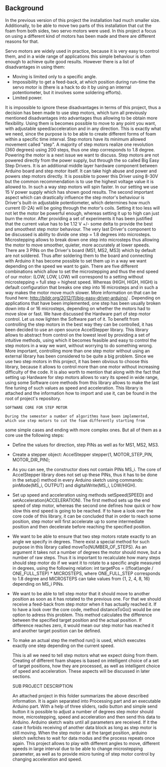 ## Background

In the previous version of this project the installation had much smaller size. Additionally, to be able to move two parts
of this installation that cut the foam from both sides, two servo motors were used. In this project a focus on using a
different kind of motors has been made and there are different reasons for that.

Servo motors are widely used in practice, because it is very easy to control them, and in a wide range of applications this
simple behaviour is often enough to achieve quite good results. However there is a list of disadvantages in using them:
- Moving is limited only to a specific angle.
- Impossibility to get a feed-back, at which position during run-time the servo motor is (there is a hack to do it by using an
  internal potentiometer, but it involves some soldering efforts).
- Limited power.

It is impossible to ignore these disadvantages in terms of this project, thus a decision has been made to use step motors,
which turn all previously mentioned disadvantages into advantages thus allowing to be obtain more flexibility. Using them is
becomes possible to move to any point you want, with adjustable speed/acceleration and in any direction. This is exactly what
we need, since the purpose is to be able to create different forms of foam within a specific time interval. Step motors have
its minimum allowed movement called "step". A majority of step motors realize one revolution (360 degrees) using 200 steps, thus
one step corresponds to 1.8 degree.
	Powering the motor is a next issue we want to discuss. Step motors are not powered directly from the power supply, but through
the so called Big Easy Step Drivers. It is an additional middle layer hardware component between Arduino board and step motor itself.
It can take high abuse and power and powers step motors directly. It is possible to power this Driver using 8-30V but the common 
recommendation is to use the highest voltage value it is allowed to. In such a way step motors will spin faster. In our setting
we use 15 V power supply which has shown good results. 
	The second important aspect which can drastically influence the step motor's
behaviour is Driver's built-in adjustable potentiometer, which determines how much current (0-2A) will be going through the motor's
coils. Setting it too less will not let the motor be powerful enough, whereas setting it up to high can just burn the motor. After
providing a set of experiments it has been justified that the current value has to be 1.12 V +/- some delta to provide the best and
smoothest step motor behaviour.
	The very last Driver's component to be discussed is ability to divide one step = 1.8 degrees into microsteps. Microstepping
allows to break down one step into microsteps thus allowing the motor to move smoother, quieter, more accurately at lower speeds.
There are 3 PINs on the Driver's board (MS1, MS2, MS3) which by default are not soldered. Thus after soldering them to the board 
and connecting with Arduino it has become possible to set them up in a way we want depending on the speed we want to gain.
There are five different combinations which allow to set the microstepping and thus the end speed of our motor: (LOW, LOW, LOW)
will correspond to a setting without microstepping = full step = highest speed. Whereas (HIGH, HIGH, HIGH) is default configuration
that breaks one step into 16 microsteps and in such a way makes the motor move much slower. More information on that can be found
here: http://bildr.org/2012/11/big-easy-driver-arduino/ . Depending on applications that have been implemented, one step has been
usually broken down into 4 or 16 microsteps, depending on whether the motors had to move slow or fast.
	We have discussed the Hardware part of step motor control. Let us now lighten the Software part of it. To benefit from controlling
the step motors in the best way they can be controlled, it has been decided to use an open source AccelStepper library. This library 
allows to abstract from control on the lowest level by providing a set of intuitive methods, using which it becomes feasible and easy
to control the step motors in a way we want, without worrying to do something wrong. More important, controlling more than one step
motor without using an external library has been considered to be quite a big problem. Since we use two step motors in this project,
it has been obvious to choose this library, because it allows to control more than one motor without increasing difficulty of the
code. It is also worth to mention that along with the fact that setting up Hardware for step motors allows to vary its speed in wide range,
using some Software core methods from this library allows to make the last fine tuning of such values as speed and acceleration. 
This library is attached and the information how to import and use it, can be found in the root of project's repository.
	
	SOFTWARE CORE FOR STEP MOTOR
	
	During the semester a number of algorithms have been implemented, which use step motors to cut the foam differently starting from
some simple cases and ending with more complex ones. But all of them as a core use the following steps:

- Define the values for direction, step PINs as well as for MS1, MS2, MS3.
- Create a stepper object: AccelStepper stepper(1, MOTOR_STEP_PIN, MOTOR_DIR_PIN);
- As you can see, the constructor does not contain PINs MS_i. The core of AccelStepper library does not set up these PINs, thus it has
  to be done in the setup() method in every Arduino sketch using commands: pinMode(MS_i, OUTPUT) and digitalWrite(MS_i, LOW/HIGH).
- Set up speed and acceleration using methods setSpeed(SPEED) and setAcceleration(ACCELERATION). The first method sets up the end speed
  of step motor, whereas the second one defines how quick or how slow this end speed is going to be reached. If to have a look over the core code
  of this library, it can be concluded that in order to reach some position, step motor will first accelerate up to some intermediate position
  and then decelerate before reaching the specified position.
- We want to be able to ensure that two step motors rotate exactly to an angle we specify in degrees. There exist a special method for
  such purpose in this library called moveTo(NUMBER_OF_STEPS). As an argument it takes not a number of degrees the motor should move,
  but a number of raw steps. Thus it is important to recalculate how many steps should step motor do if we want it to rotate to a specific
  angle measured in degrees, using the following relation: int targetPos = ((float)angle / ONE_FULL_STEP) * MICROSTEPS, where ONE_FULL_STEP
  corresponds to 1.8 degree and MICROSTEPS can take values from {1, 2, 4, 8, 16} depending on MS_i PINs.
- We want to be able to tell step motor that it should move to another position as soon as it has rotated to the previous one. For that we
  should receive a feed-back from step motor when it has actually reached it. If to have a look over the core code, method distanceToGo() 
  would be one option to adress this problem. This method calculates the difference between the specified target position and the 
  actual position. If difference reaches zero, it would mean our step motor has reached it and another target position can be defined.
- To make an actual step the method run() is used, which executes exactly one step depending on the current speed.

	This is all we need to tell step motors what we expect doing from them. Creating of different foam shapes is based on intelligent choice
of a set of target positions, how they are processed, as well as intelligent choice of speed and acceleration. These aspects will be discussed in 
later sections.

	SUB PROJECT DESCRIPTION
	
	An attached project in this folder summarizes the above described information. It is again separated into Processing part and an executable
Arduino part. With a help of three sliders, radio button and simple send button it is possible to adjust a number of degrees step motor should move,
microstepping, speed and acceleration and then send this data to Arduino. Arduino sketch waits until all parameters are received. If it the case it 
forbids receiving of another data block as long as step motor is still moving. When the step motor is at the target position, arduino sketch switches
to wait for data modus and the process repeats once again. This project allows to play with different angles to move, different speeds in large interval
due to be able to change microstepping parameter, as well as to provide micro tuning of step motor control by changing acceleration and speed.
	

